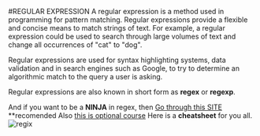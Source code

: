 #REGULAR EXPRESSION
A regular expression is a method used in programming for pattern matching. Regular expressions provide a flexible and concise means to match strings of text. For example, a regular expression could be used to search through large volumes of text and change all occurrences of "cat" to "dog".

Regular expressions are used for syntax highlighting systems, data validation and in search engines such as Google, to try to determine an algorithmic match to the query a user is asking.

Regular expressions are also known in short form as __regex__ or __regexp__.

And if you want to be a __NINJA__ in regex, then [Go through this SITE](https://regexone.com/) **recomended
Also [this is optional course](https://www.ntu.edu.sg/home/ehchua/programming/howto/Regexe.html) 
Here is a __cheatsheet__ for you all.
![regix](https://i.pinimg.com/originals/9a/d6/99/9ad699ed760910058dbadb24585081b8.jpg)